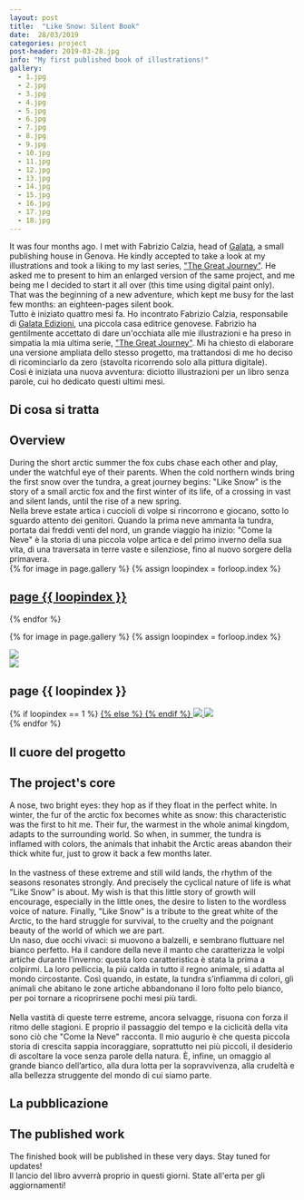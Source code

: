 ```yaml
---
layout: post
title:  "Like Snow: Silent Book"
date:  28/03/2019
categories: project
post-header: 2019-03-28.jpg
info: "My first published book of illustrations!"
gallery:
  - 1.jpg
  - 2.jpg
  - 3.jpg
  - 4.jpg
  - 5.jpg
  - 6.jpg
  - 7.jpg
  - 8.jpg
  - 9.jpg
  - 10.jpg
  - 11.jpg
  - 12.jpg
  - 13.jpg
  - 14.jpg
  - 15.jpg
  - 16.jpg
  - 17.jpg
  - 18.jpg
---
```


<section class="text-eng">
It was four months ago. I met with Fabrizio Calzia, head of <a href="http://www.galataedizioni.it/">Galata</a>, a small publishing house in Genova. He kindly accepted to take a look at my illustrations and took a liking to my last series, <a href="https://www.leonieaonzo.com/project/2018/10/06/the-great-journey-illustrations.html">"The Great Journey"</a>. He asked me to present to him an enlarged version of the same project, and me being me I decided to start it all over (this time using digital paint only). <br/>
That was the beginning of a new adventure, which kept me busy for the last few months: an eighteen-pages silent book.
</section>

<section class="text-ita">
Tutto è iniziato quattro mesi fa. Ho incontrato Fabrizio Calzia, responsabile di <a href="http://www.galataedizioni.it/"> Galata Edizioni</a>, una piccola casa editrice genovese. Fabrizio ha gentilmente accettato di dare un'occhiata alle mie illustrazioni e ha preso in simpatia la mia ultima serie, <a href="https://www.leonieaonzo.com/project/2018/10/06/the-great-journey-illustrations.html">"The Great Journey"</a>. Mi ha chiesto di elaborare una versione ampliata dello stesso progetto, ma trattandosi di me ho deciso di ricominciarlo da zero (stavolta ricorrendo solo alla pittura digitale). <br/>
Così è iniziata una nuova avventura: diciotto illustrazioni per un libro senza parole, cui ho dedicato questi ultimi mesi.
</section>

<h2 class="text-ita">Di cosa si tratta</h2>
<h2 class="text-eng">Overview</h2>

<section class="text-eng">
During the short arctic summer the fox cubs chase each other and play, under the watchful eye of their parents. When the cold northern winds bring the first snow over the tundra, a great journey begins: "Like Snow" is the story of a small arctic fox and the first winter of its life, of a crossing in vast and silent lands, until the rise of a new spring.
</section>

<section class="text-ita">
Nella breve estate artica i cuccioli di volpe si rincorrono e giocano, sotto lo sguardo attento dei genitori. Quando la prima neve ammanta la tundra, portata dai freddi venti del nord, un grande viaggio ha inizio: "Come la Neve" è la storia di una piccola volpe artica e del primo inverno della sua vita, di una traversata in terre vaste e silenziose, fino al nuovo sorgere della primavera.
</section>

<div class="thumb-grid">
  {% for image in page.gallery %}
  {% assign loopindex = forloop.index %}
        <a href="#id{{ loopindex }}" class= "thumb-link">
          <div class="thumb" style="background-image: url('{{ site.baseurl }}/img/posts/2019-03-28/{{ image }}');">
            <div class="caption">
              <h2> page {{ loopindex }}</h2>
            </div>
          </div>
        </a>
  {% endfor %}
</div>

{% for image in page.gallery %}
{% assign loopindex = forloop.index %}
  <div id="id{{ loopindex }}" class="popup" >
    <a href="#" >
      <img src="{{ site.baseurl }}/img/closebtn.png" class="closebtn" />
    </a>
    <div class="gallery" >
      <img src="{{ site.baseurl }}/img/posts/2019-03-28/{{ image }}" class="image" />
    </div>
    <div class="image-info-post">
      <h2> page {{ loopindex }} </h2>
        {% if loopindex == 1 %}
          <a href="#" >
        {% else %}
          <a href="#id{{ loopindex | minus: 1 }}" >
        {% endif %}
        <img src="{{ site.baseurl }}/img/backbtn.png" class="backbtn" >
      </a>
      <a href="#id{{ loopindex | plus: 1 }}" >
        <img src="{{ site.baseurl }}/img/nextbtn.png" class="nextbtn" />
      </a>
    </div>
  </div>
{% endfor %}

<h2 class="text-ita">Il cuore del progetto</h2>
<h2 class="text-eng">The project's core</h2>

<section class="text-eng">
A nose, two bright eyes: they hop as if they float in the perfect white. In winter, the fur of the arctic fox becomes white as snow: this characteristic was the first to hit me. Their fur, the warmest in the whole animal kingdom, adapts to the surrounding world. So when, in summer, the tundra is inflamed with colors, the animals that inhabit the Arctic areas abandon their thick white fur, just to grow it back a few months later.
<br/>
<br/>
In the vastness of these extreme and still wild lands, the rhythm of the seasons resonates strongly. And precisely the cyclical nature of life is what "Like Snow" is about. My wish is that this little story of growth will encourage, especially in the little ones, the desire to listen to the wordless voice of nature. Finally, "Like Snow" is a tribute to the great white of the Arctic, to the hard struggle for survival, to the cruelty and the poignant beauty of the world of which we are part.
</section>

<section class="text-ita">
Un naso, due occhi vivaci: si muovono a balzelli, e sembrano fluttuare nel bianco perfetto. Ha il candore della neve il manto che caratterizza le volpi artiche durante l’inverno: questa loro caratteristica è stata la prima a colpirmi. La loro pelliccia, la più calda in tutto il regno animale, si adatta al mondo circostante. Così quando, in estate, la tundra s’infiamma di colori, gli animali che abitano le zone artiche abbandonano il loro folto pelo bianco, per poi tornare a ricoprirsene pochi mesi più tardi.
<br/>
<br/>
Nella vastità di queste terre estreme, ancora selvagge, risuona con forza il ritmo delle stagioni. E proprio il passaggio del tempo e la ciclicità della vita sono ciò che "Come la Neve" racconta. Il mio augurio è che questa piccola storia di crescita sappia incoraggiare, soprattutto nei più piccoli, il desiderio di ascoltare la voce senza parole della natura. È, infine, un omaggio al grande bianco dell’artico, alla dura lotta per la sopravvivenza, alla crudeltà e alla bellezza struggente del mondo di cui siamo parte.
</section>

<h2 class="text-ita">La pubblicazione</h2>
<h2 class="text-eng">The published work</h2>

<section class="text-eng">
The finished book will be published in these very days. Stay tuned for updates!
</section>

<section class="text-ita">
Il lancio del libro avverrà proprio in questi giorni. State all'erta per gli aggiornamenti!
</section>
